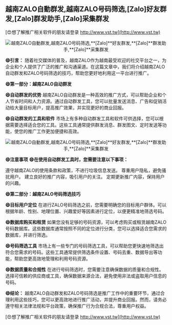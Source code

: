 ## **越南ZALO自動群发,越南ZALO号码筛选,**[Zalo]**好友群发,**[Zalo]**群发助手,**[Zalo]**采集群发**

[😍想了解推广相关软件的朋友请登录 http://www.vst.tw](http://www.vst.tw)

 <center><img src="https://vst.tw/MP4/tuiguang/png/6.png" alt="越南ZALO自動群发,越南ZALO号码筛选,**[Zalo]**好友群发,**[Zalo]**群发助手,**[Zalo]**采集群发"></center>

**😄引言：**
随着社交媒体的普及，越南ZALO作为越南最受欢迎的社交平台之一，为企业和个人提供了广泛的推广和沟通渠道。在这篇文章中，我们将介绍越南ZALO自动群发和ZALO号码筛选的技巧，帮助您更好地利用这一平台进行推广。

**😄第一部分：越南ZALO自动群发**

**😄自动群发的优势**
越南ZALO自动群发是一种高效的推广方式，可以帮助企业和个人节省时间和人力资源。通过自动群发工具，您可以批量发送消息、广告和促销活动给大量目标用户，提高推广效果，并实现更好的商业回报。

**😄自动群发的工具和软件**
市场上有多种自动群发工具和软件可供选择，您可以根据需要选择适合您的工具。这些工具通常提供群发消息、群发图文、定时发送等功能，使您的推广工作更加便捷和高效。

 <center><img src="https://vst.tw/MP4/tuiguang/png/2.png" alt="越南ZALO自動群发,越南ZALO号码筛选,**[Zalo]**好友群发,**[Zalo]**群发助手,**[Zalo]**采集群发"></center>

**😄注意事项**
**😄在使用自动群发工具时，您需要注意以下事项：**

遵守越南ZALO的使用条款和政策，不进行垃圾信息发送。
尊重用户隐私，避免骚扰用户。
建立良好的推广内容，吸引用户的关注。
定期更新推广内容，保持用户的兴趣。

**😄第二部分：越南ZALO号码筛选技巧**

**😄目标用户定位**
在进行ZALO号码筛选之前，您需要明确您的目标用户群体。可以根据年龄、性别、地理位置、兴趣爱好等因素进行定位，以便更精准地筛选号码。

**😄数据库购买和租赁**
如果您没有足够的号码资源，可以考虑购买或租赁越南ZALO号码数据库。这些数据库通常按照不同的定位进行分类，您可以选择适合您需求的数据库，并进行筛选。

**😄号码筛选工具**
市场上有一些专门的号码筛选工具，可以帮助您更快速地筛选出符合您需求的号码。这些工具通常提供筛选条件设置、号码去重、数据导出等功能，帮助您更高效地管理和利用号码资源。

**😄数据质量和合规性**
在进行号码筛选时，您需要注意确保数据的质量和合规性。选择可信赖的供应商或工具，确保数据来源合法，避免使用非法或盗取用户信息的号码。

**😄结论：**
越南ZALO自动群发和ZALO号码筛选是推广工作中的重要环节，通过合理利用这些技巧，您可以更高效地进行推广活动，并提升商业回报。然而，请务必遵守相关法律法规和平台政策，确保推广行为合规合法，尊重用户权益。

[😍想了解推广相关软件的朋友请登录 http://www.vst.tw](http://www.vst.tw)



